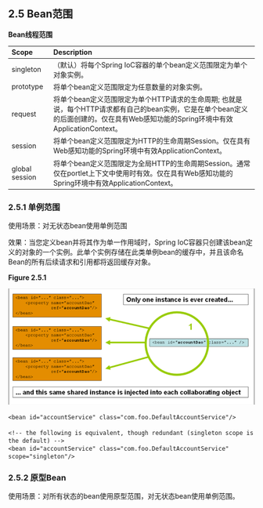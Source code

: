 ## 2.5 Bean范围

**Bean线程范围**

| Scope | Description |
| :--- | :--- |
| singleton | （默认）将每个Spring IoC容器的单个bean定义范围限定为单个对象实例。 |
| prototype | 将单个bean定义范围限定为任意数量的对象实例。 |
| request | 将单个bean定义范围限定为单个HTTP请求的生命周期; 也就是说，每个HTTP请求都有自己的bean实例，它是在单个bean定义的后面创建的。仅在具有Web感知功能的Spring环境中有效ApplicationContext。 |
| session | 将单个bean定义范围限定为HTTP的生命周期Session。仅在具有Web感知功能的Spring环境中有效ApplicationContext。 |
| global session | 将单个bean定义范围限定为全局HTTP的生命周期Session。通常仅在portlet上下文中使用时有效。仅在具有Web感知功能的Spring环境中有效ApplicationContext。 |

### 2.5.1 单例范围

使用场景：对无状态bean使用单例范围

效果：当您定义bean并将其作为单一作用域时，Spring IoC容器只创建该bean定义的对象的一个实例。此单个实例存储在此类单例bean的缓存中，并且该命名Bean的所有后续请求和引用都将返回缓存对象。

**Figure 2.5.1**

![](/assets/2_5_1.PNG)

```
<bean id="accountService" class="com.foo.DefaultAccountService"/>

<!-- the following is equivalent, though redundant (singleton scope is the default) -->
<bean id="accountService" class="com.foo.DefaultAccountService" scope="singleton"/>
```

### 2.5.2 原型Bean

使用场景：对所有状态的bean使用原型范围，对无状态bean使用单例范围。

